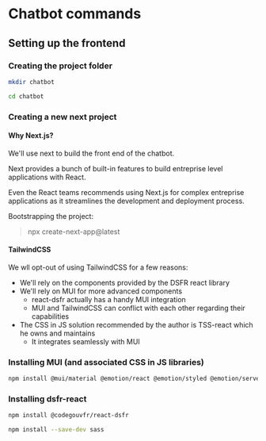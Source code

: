 # Chatbot commands

## Setting up the frontend

### Creating the project folder

```bash
mkdir chatbot
```

```bash
cd chatbot
```

### Creating a new next project

#### Why Next.js?

We'll use next to build the front end of the chatbot.

Next provides a bunch of built-in features to build entreprise level applications with React.

Even the React teams recommends using Next.js for complex entreprise applications as it streamlines the development and
deployment process.

Bootstrapping the project:

> npx create-next-app@latest

#### TailwindCSS

We wll opt-out of using TailwindCSS for a few reasons:

- We'll rely on the components provided by the DSFR react library
- We'll rely on MUI for more advanced components
    - react-dsfr actually has a handy MUI integration
    - MUI and TailwindCSS can conflict with each other regarding their capabilities
- The CSS in JS solution recommended by the author is TSS-react which he owns and maintains
    - It integrates seamlessly with MUI

### Installing MUI (and associated CSS in JS libraries)

```bash
npm install @mui/material @emotion/react @emotion/styled @emotion/server tss-react
```

### Installing dsfr-react

```bash
npm install @codegouvfr/react-dsfr
```

```bash
npm install --save-dev sass
```

